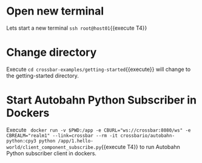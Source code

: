 # Open new terminal 
Lets start a new terminal `ssh root@host01`{{execute T4}} 

# Change directory
Execute `cd crossbar-examples/getting-started`{{execute}} will change to the getting-started directory.

# Start Autobahn Python Subscriber in Dockers 
Execute ` docker run -v $PWD:/app -e CBURL="ws://crossbar:8080/ws" -e CBREALM="realm1" --link=crossbar --rm -it crossbario/autobahn-python:cpy3 python /app/1.hello-world/client_component_subscribe.py`{{execute T4}} to run Autobahn Python subscriber client in dockers.
